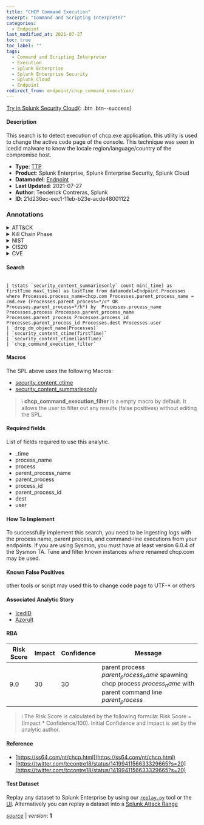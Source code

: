 ```yaml
---
title: "CHCP Command Execution"
excerpt: "Command and Scripting Interpreter"
categories:
  - Endpoint
last_modified_at: 2021-07-27
toc: true
toc_label: ""
tags:
  - Command and Scripting Interpreter
  - Execution
  - Splunk Enterprise
  - Splunk Enterprise Security
  - Splunk Cloud
  - Endpoint
redirect_from: endpoint/chcp_command_execution/
---
```




[Try in Splunk Security Cloud](https://www.splunk.com/en_us/cyber-security.html){: .btn .btn--success}

#### Description

This search is to detect execution of chcp.exe application. this utility is used to change the active code page of the console. This technique was seen in icedid malware to know the locale region/language/country of the compromise host.

- **Type**: [TTP](https://github.com/splunk/security_content/wiki/Detection-Analytic-Types)
- **Product**: Splunk Enterprise, Splunk Enterprise Security, Splunk Cloud
- **Datamodel**: [Endpoint](https://docs.splunk.com/Documentation/CIM/latest/User/Endpoint)
- **Last Updated**: 2021-07-27
- **Author**: Teoderick Contreras, Splunk
- **ID**: 21d236ec-eec1-11eb-b23e-acde48001122

### Annotations
<details>
  <summary>ATT&CK</summary>

<div markdown="1">

#### [ATT&CK](https://attack.mitre.org/)

| ID          | Technique   | Tactic         |
| ----------- | ----------- |--------------- |
| [T1059](https://attack.mitre.org/techniques/T1059/) | Command and Scripting Interpreter | Execution |

</div>
</details>


<details>
  <summary>Kill Chain Phase</summary>

<div markdown="1">

* Installation


</div>
</details>


<details>
  <summary>NIST</summary>

<div markdown="1">

* DE.CM



</div>
</details>

<details>
  <summary>CIS20</summary>

<div markdown="1">

* CIS 10



</div>
</details>

<details>
  <summary>CVE</summary>

<div markdown="1">


</div>
</details>


#### Search

```

| tstats `security_content_summariesonly` count min(_time) as firstTime max(_time) as lastTime from datamodel=Endpoint.Processes where Processes.process_name=chcp.com Processes.parent_process_name = cmd.exe (Processes.parent_process=*/c* OR Processes.parent_process=*/k*) by  Processes.process_name Processes.process Processes.parent_process_name Processes.parent_process Processes.process_id Processes.parent_process_id Processes.dest Processes.user 
| `drop_dm_object_name(Processes)` 
| `security_content_ctime(firstTime)` 
| `security_content_ctime(lastTime)` 
| `chcp_command_execution_filter`
```

#### Macros
The SPL above uses the following Macros:
* [security_content_ctime](https://github.com/splunk/security_content/blob/develop/macros/security_content_ctime.yml)
* [security_content_summariesonly](https://github.com/splunk/security_content/blob/develop/macros/security_content_summariesonly.yml)

> :information_source:
> **chcp_command_execution_filter** is a empty macro by default. It allows the user to filter out any results (false positives) without editing the SPL.



#### Required fields
List of fields required to use this analytic.
* _time
* process_name
* process
* parent_process_name
* parent_process
* process_id
* parent_process_id
* dest
* user



#### How To Implement
To successfully implement this search, you need to be ingesting logs with the process name, parent process, and command-line executions from your endpoints. If you are using Sysmon, you must have at least version 6.0.4 of the Sysmon TA. Tune and filter known instances where renamed chcp.com may be used.
#### Known False Positives
other tools or script may used this to change code page to UTF-* or others

#### Associated Analytic Story
* [IcedID](/stories/icedid)
* [Azorult](/stories/azorult)




#### RBA

| Risk Score  | Impact      | Confidence   | Message      |
| ----------- | ----------- |--------------|--------------|
| 9.0 | 30 | 30 | parent process $parent_process_name$ spawning chcp process $process_name$ with parent command line $parent_process$ |


> :information_source:
> The Risk Score is calculated by the following formula: Risk Score = (Impact * Confidence/100). Initial Confidence and Impact is set by the analytic author.


#### Reference

* [https://ss64.com/nt/chcp.html](https://ss64.com/nt/chcp.html)
* [https://twitter.com/tccontre18/status/1419941156633329665?s=20](https://twitter.com/tccontre18/status/1419941156633329665?s=20)



#### Test Dataset
Replay any dataset to Splunk Enterprise by using our [`replay.py`](https://github.com/splunk/attack_data#using-replaypy) tool or the [UI](https://github.com/splunk/attack_data#using-ui).
Alternatively you can replay a dataset into a [Splunk Attack Range](https://github.com/splunk/attack_range#replay-dumps-into-attack-range-splunk-server)




[*source*](https://github.com/splunk/security_content/tree/develop/detections/endpoint/chcp_command_execution.yml) \| *version*: **1**